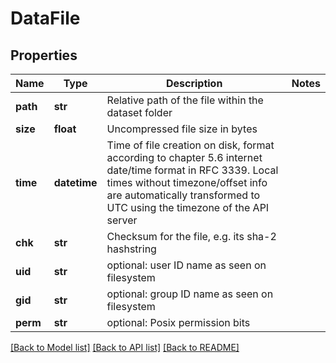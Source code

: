 # DataFile

## Properties
Name | Type | Description | Notes
------------ | ------------- | ------------- | -------------
**path** | **str** | Relative path of the file within the dataset folder | 
**size** | **float** | Uncompressed file size in bytes | 
**time** | **datetime** | Time of file creation on disk, format according to chapter 5.6 internet date/time format in RFC 3339. Local times without timezone/offset info are automatically transformed to UTC using the timezone of the API server | 
**chk** | **str** | Checksum for the file, e.g. its sha-2 hashstring | 
**uid** | **str** | optional: user ID name as seen on filesystem | 
**gid** | **str** | optional: group ID name as seen on filesystem | 
**perm** | **str** | optional: Posix permission bits | 

[[Back to Model list]](../README.md#documentation-for-models) [[Back to API list]](../README.md#documentation-for-api-endpoints) [[Back to README]](../README.md)



